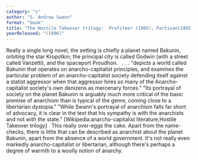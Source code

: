 ```yaml
---
category: "s"
author: "S. Andrew Swann"
format: "book"
title: "The Hostile Takeover trilogy:  Profiteer (1995), Partisan(1995), Revolutionary"
yearReleased: "(1996)"
---
```

Really a single long novel, the setting is chiefly a planet named Bakunin, orbiting the star Kropotkin; the principal city is called Godwin (with a street called Vanzetti), and the spaceport Proudhon.
 
. . . "depicts a world called Bakunin that operates on anarcho-capitalist principles, and examines the particular problem of an anarcho-capitalist society defending itself against a statist aggressor when that aggressor hires so many of the Anarcho-capitalist society's own denizens as mercenary forces." "Its portrayal of society on the planet Bakunin is arguably much more critical of the basic premise of anarchism than is typical of the genre, coming close to a libertarian dystopia." "While Swann's portrayal of anarchism falls far short of advocacy, it is clear in the text that his sympathy is with the anarchists and not with the state." [Wikipedia:anarcho-capitalist literature,Hostile Takeover trilogy]
 
This really over-eggs the cake. Apart from the name-checks, there is little that can be described as anarchist about the planet Bakunin, apart from the absence of a world government. It's not really even markedly anarcho-capitalist or libertarian, although there's perhaps a degree of warmth to a woolly notion of anarchy.